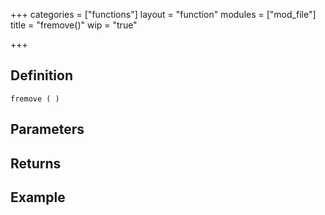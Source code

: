 +++
categories = ["functions"]
layout = "function"
modules = ["mod_file"]
title = "fremove()"
wip = "true"

+++

## Definition

    fremove ( )

## Parameters

## Returns

## Example

```
```
